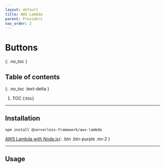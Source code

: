 ```yaml
---
layout: default
title: AWS Lambda
parent: Providers
nav_order: 2
---
```


# Buttons
{: .no_toc }

## Table of contents
{: .no_toc .text-delta }

1. TOC
{:toc}

---

## Installation

```shell
npm install @serverless-framework/aws-lambda
```
[AWS Lambda with Node.js](https://docs.aws.amazon.com/lambda/latest/dg/lambda-nodejs.html){: .btn .btn-purple .mr-2 }  

---

## Usage

